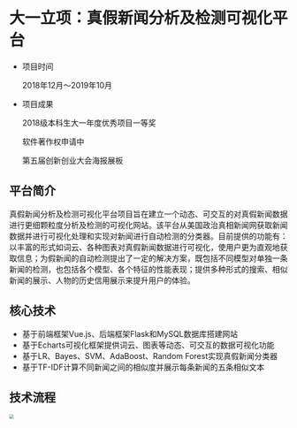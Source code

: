 # 大一立项：真假新闻分析及检测可视化平台

* 项目时间

  2018年12月～2019年10月

* 项目成果

  2018级本科生大一年度优秀项目一等奖

  软件著作权申请中

  第五届创新创业大会海报展板

## 平台简介

真假新闻分析及检测可视化平台项目旨在建立一个动态、可交互的对真假新闻数据进行更细颗粒度分析及检测的可视化网站。该平台从美国政治真相新闻网获取新闻数据并进行可视化处理和实现对新闻进行自动检测的分类器。目前提供的功能有：以丰富的形式如词云、各种图表对真假新闻数据进行可视化，使用户更为直观地获取信息；为假新闻的自动检测提出了一定的解决方案，既包括不同模型对单独一条新闻的检测，也包括各个模型、各个特征的性能表现；提供多种形式的搜索、相似新闻的展示、人物的历史信用展示来提升用户的体验。

## 核心技术

* 基于前端框架Vue.js、后端框架Flask和MySQL数据库搭建网站
* 基于Echarts可视化框架提供词云、图表等动态、可交互的数据可视化功能
* 基于LR、Bayes、SVM、AdaBoost、Random Forest实现真假新闻分类器 
* 基于TF-IDF计算不同新闻之间的相似度并展示每条新闻的五条相似文本

## 技术流程

<img src="https://tva1.sinaimg.cn/large/007S8ZIlgy1giv0cqydvlj31un0u0n8e.jpg" style="zoom:50%;" />

